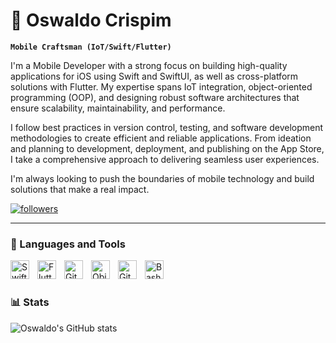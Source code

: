 # 🐇 Oswaldo Crispim

**`Mobile Craftsman (IoT/Swift/Flutter)`**

I'm a Mobile Developer with a strong focus on building high-quality applications for iOS using Swift and SwiftUI, as well as cross-platform solutions with Flutter. My expertise spans IoT integration, object-oriented programming (OOP), and designing robust software architectures that ensure scalability, maintainability, and performance.

I follow best practices in version control, testing, and software development methodologies to create efficient and reliable applications. From ideation and planning to development, deployment, and publishing on the App Store, I take a comprehensive approach to delivering seamless user experiences.

I'm always looking to push the boundaries of mobile technology and build solutions that make a real impact.

   <p align="left">
      <a href="https://www.linkedin.com/in/oswaldo-crispim/">
         <img alt="followers" title="LinkedIn" src="https://custom-icon-badges.demolab.com/github/?color=236ad3&labelColor=1155ba&style=for-the-badge&logo=person-add&label=Follow&logoColor=white"/></a>
   </p>

---

### 🧰 Languages and Tools

<img align="left" alt="Swift" width="30px" style="padding-right:10px;" src="https://cdn.jsdelivr.net/gh/devicons/devicon@latest/icons/swift/swift-original.svg"/>
<img align="left" alt="Flutter" width="30px" style="padding-right:10px;" src="https://cdn.jsdelivr.net/gh/devicons/devicon@latest/icons/flutter/flutter-original.svg" />
<img align="left" alt="Git" width="30px" style="padding-right:10px;" src="https://cdn.jsdelivr.net/gh/devicons/devicon@latest/icons/git/git-original.svg" />
<img align="left" alt="ObjC" width="30px" style="padding-right:10px;" src="https://cdn.jsdelivr.net/gh/devicons/devicon@latest/icons/objectivec/objectivec-plain.svg" />
<img align="left" alt="GitHub" width="30px" style="padding-right:10px;" src="https://cdn.jsdelivr.net/gh/devicons/devicon/icons/github/github-original.svg" />
<img align="left" alt="Bash" width="30px" style="padding-right:10px;" src="https://cdn.jsdelivr.net/gh/devicons/devicon/icons/bash/bash-original.svg" />
<br />

#

### 📊 Stats

![Oswaldo's GitHub stats](https://github-readme-stats.vercel.app/api?username=luckyrabbitdev&show_icons=true&theme=gruvbox)

<!-- ![GitHub Streak](https://streak-stats.demolab.com?user=ForrestKnight&theme=gruvbox&border_radius=4.5) -->

#
<!--
<details>
 <summary><h3>👨‍💻 Oswaldo's Coding Journey</h3></summary>
   I started my coding journey as a Computer Science student, with an insatiable curiosity for software development. My first steps were in Flutter, where I began shaping my understanding of mobile development. But it was when I discovered Swift that I truly found my passion—it just clicked.

Graduating in 2020 and now pursuing a post-graduate degree in Mobile Engineering, I’ve dedicated myself to building high-quality mobile applications from the ground up—ensuring they are not only functional but scalable and well-architected. From writing clean, maintainable code to deploying apps in the store, I take pride in every step of the process.

This journey has been about more than just coding—it’s about constantly evolving, pushing past comfort zones, and striving to build something meaningful. And I’m just getting started.
-->
